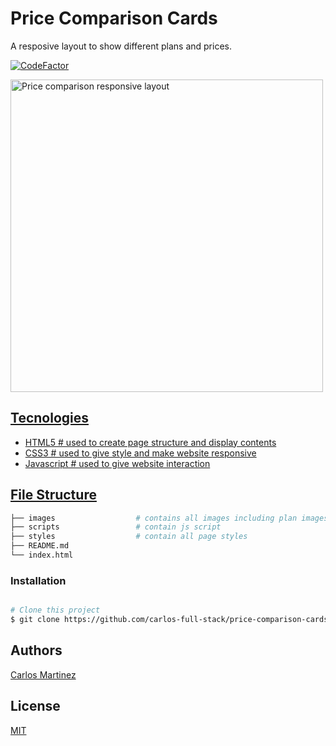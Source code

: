 # Price Comparison Cards

A resposive layout to show different plans and prices.

<a href="https://www.codefactor.io/repository/github/carlos-full-stack/price-comparison-cards-nuwe"><img src="https://www.codefactor.io/repository/github/carlos-full-stack/price-comparison-cards-nuwe/badge" alt="CodeFactor" /></a>

<a href="https://carlos-full-stack.github.io/price-comparison-cards-nuwe/"><img src="https://user-images.githubusercontent.com/104822099/200083680-ed8c05e7-b41d-4b0f-8ad2-224fd7f1e0f9.png" width="500" heigh="288px" alt="Price comparison responsive layout">


## Tecnologies

* HTML5                  # used to create page structure and display contents
* CSS3                   # used to give style and make website responsive
* Javascript             # used to give website interaction 


## File Structure

```bash
├── images                  # contains all images including plan images and list icon
├── scripts                 # contain js script
├── styles                  # contain all page styles
├── README.md
└── index.html
```

### Installation

```bash

# Clone this project
$ git clone https://github.com/carlos-full-stack/price-comparison-cards-nuwe.git

```
## Authors

 [Carlos Martinez](https://www.linkedin.com/in/carlos-full-stack/)

## License

[MIT](https://opensource.org/licenses/MIT)
